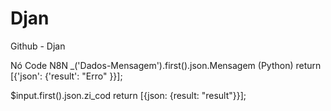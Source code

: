 # Djan
Github - Djan

Nó Code N8N
_('Dados-Mensagem').first().json.Mensagem   (Python)
return [{'json': {'result': "Erro" }}];

$input.first().json.zi_cod
return [{json: {result: "result"}}];
